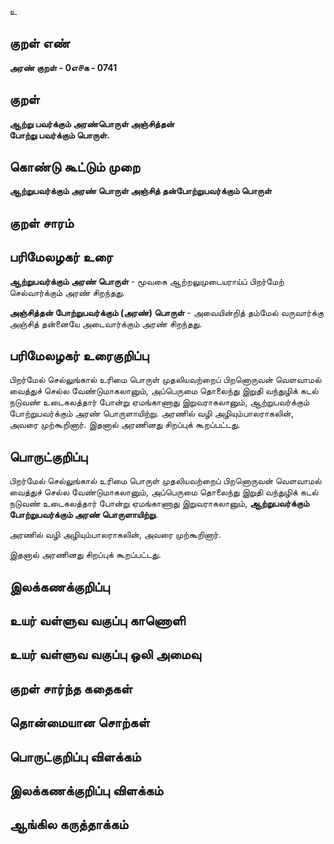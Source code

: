 உ

## குறள் எண் 

**அரண் குறள் - 0எ௪க - 0741**

## குறள்

**ஆற்று பவர்க்கும் அரண்பொருள் அஞ்சித்தன்  
போற்று பவர்க்கும் பொருள்.**

## கொண்டு கூட்டும் முறை

**ஆற்றுபவர்க்கும் அரண் பொருள் அஞ்சித் தன்போற்றுபவர்க்கும் பொருள்**

## குறள் சாரம் 


## பரிமேலழகர் உரை

**ஆற்றுபவர்க்கும் அரண் பொருள்** - மூவகை ஆற்றலுமுடையராய்ப் பிறர்மேற் செல்வார்க்கும் அரண் சிறந்தது.  

**அஞ்சித்தன் போற்றுபவர்க்கும் (அரண்) பொருள்** - அவையின்றித் தம்மேல் வருவார்க்கு அஞ்சித் தன்னையே அடைவார்க்கும் அரண் சிறந்தது.  

## பரிமேலழகர் உரைகுறிப்பு   

பிறர்மேல் செல்லுங்கால் உரிமை பொருள் முதலியவற்றைப் பிறனொருவன் வெளவாமல் வைத்துச் செல்ல வேண்டுமாகலானும், அப்பெருமை தொலைந்து இறுதி வந்துழிக் கடல் நடுவண் உடைகலத்தார் போன்று ஏமங்காணாது இறுவராகலானும், ஆற்றுபவர்க்கும் போற்றுபவர்க்கும் அரண் பொருளாயிற்று. அரணில் வழி அழியும்பாலராகலின், அவரை முற்கூறினார். இதனால் அரணினது சிறப்புக் கூறப்பட்டது.

## பொருட்குறிப்பு 

பிறர்மேல் செல்லுங்கால் உரிமை பொருள் முதலியவற்றைப் பிறனொருவன் வெளவாமல் வைத்துச் செல்ல வேண்டுமாகலானும், அப்பெருமை தொலைந்து இறுதி வந்துழிக் கடல் நடுவண் உடைகலத்தார் போன்று ஏமங்காணாது இறுவராகலானும், **ஆற்றுபவர்க்கும் போற்றுபவர்க்கும் அரண் பொருளாயிற்று**. 

அரணில் வழி அழியும்பாலராகலின், அவரை முற்கூறினார். 

இதனால் அரணினது சிறப்புக் கூறப்பட்டது.

## இலக்கணக்குறிப்பு  


## உயர் வள்ளுவ வகுப்பு காணொளி


## உயர் வள்ளுவ வகுப்பு ஒலி அமைவு 

 
## குறள் சார்ந்த கதைகள் 


## தொன்மையான சொற்கள்


## பொருட்குறிப்பு விளக்கம்


## இலக்கணக்குறிப்பு விளக்கம்


## ஆங்கில கருத்தாக்கம் 


